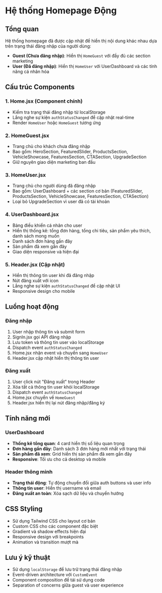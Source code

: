 # Hệ thống Homepage Động

## Tổng quan
Hệ thống homepage đã được cập nhật để hiển thị nội dung khác nhau dựa trên trạng thái đăng nhập của người dùng:

- **Guest (Chưa đăng nhập)**: Hiển thị `HomeGuest` với đầy đủ các section marketing
- **User (Đã đăng nhập)**: Hiển thị `HomeUser` với UserDashboard và các tính năng cá nhân hóa

## Cấu trúc Components

### 1. Home.jsx (Component chính)
- Kiểm tra trạng thái đăng nhập từ localStorage
- Lắng nghe sự kiện `authStatusChanged` để cập nhật real-time
- Render `HomeUser` hoặc `HomeGuest` tương ứng

### 2. HomeGuest.jsx
- Trang chủ cho khách chưa đăng nhập
- Bao gồm: HeroSection, FeaturedSlider, ProductsSection, VehicleShowcase, FeaturesSection, CTASection, UpgradeSection
- Giữ nguyên giao diện marketing ban đầu

### 3. HomeUser.jsx  
- Trang chủ cho người dùng đã đăng nhập
- Bao gồm: UserDashboard + các section cơ bản (FeaturedSlider, ProductsSection, VehicleShowcase, FeaturesSection, CTASection)
- Loại bỏ UpgradeSection vì user đã có tài khoản

### 4. UserDashboard.jsx
- Bảng điều khiển cá nhân cho user
- Hiển thị thống kê: tổng đơn hàng, tổng chi tiêu, sản phẩm yêu thích, danh sách mong muốn
- Danh sách đơn hàng gần đây
- Sản phẩm đã xem gần đây
- Giao diện responsive và hiện đại

### 5. Header.jsx (Cập nhật)
- Hiển thị thông tin user khi đã đăng nhập
- Nút đăng xuất với icon
- Lắng nghe sự kiện `authStatusChanged` để cập nhật UI
- Responsive design cho mobile

## Luồng hoạt động

### Đăng nhập
1. User nhập thông tin và submit form
2. SignIn.jsx gọi API đăng nhập
3. Lưu token và thông tin user vào localStorage
4. Dispatch event `authStatusChanged`
5. Home.jsx nhận event và chuyển sang `HomeUser`
6. Header.jsx cập nhật hiển thị thông tin user

### Đăng xuất
1. User click nút "Đăng xuất" trong Header
2. Xóa tất cả thông tin user khỏi localStorage
3. Dispatch event `authStatusChanged`
4. Home.jsx chuyển về `HomeGuest`
5. Header.jsx hiển thị lại nút đăng nhập/đăng ký

## Tính năng mới

### UserDashboard
- **Thống kê tổng quan**: 4 card hiển thị số liệu quan trọng
- **Đơn hàng gần đây**: Danh sách 3 đơn hàng mới nhất với trạng thái
- **Sản phẩm đã xem**: Grid hiển thị sản phẩm đã xem gần đây
- **Responsive**: Tối ưu cho cả desktop và mobile

### Header thông minh
- **Trạng thái động**: Tự động chuyển đổi giữa auth buttons và user info
- **Thông tin user**: Hiển thị username và email
- **Đăng xuất an toàn**: Xóa sạch dữ liệu và chuyển hướng

## CSS Styling
- Sử dụng Tailwind CSS cho layout cơ bản
- Custom CSS cho các component đặc biệt
- Gradient và shadow effects hiện đại
- Responsive design với breakpoints
- Animation và transition mượt mà

## Lưu ý kỹ thuật
- Sử dụng `localStorage` để lưu trữ trạng thái đăng nhập
- Event-driven architecture với `CustomEvent`
- Component composition để tái sử dụng code
- Separation of concerns giữa guest và user experience
